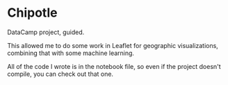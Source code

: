 # Chipotle
DataCamp project, guided.

This allowed me to do some work in Leaflet for geographic visualizations, combining that with some machine learning.

All of the code I wrote is in the notebook file, so even if the project doesn't compile, you can check out that one.
